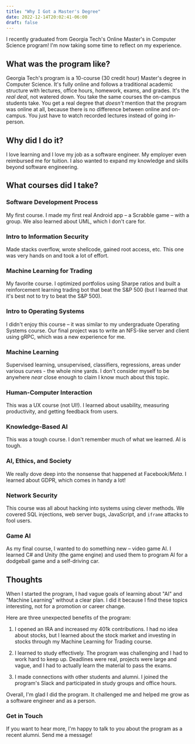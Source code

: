```yaml
---
title: "Why I Got a Master's Degree"
date: 2022-12-14T20:02:41-06:00
draft: false
---
```


I recently graduated from Georgia Tech's Online Master's in Computer Science program! I'm now taking some time to reflect on my experience.

## What was the program like?
Georgia Tech's program is a 10-course (30 credit hour) Master's degree in Computer Science. It's fully online and follows a traditional academic structure with lectures, office hours, homework, exams, and grades. It's the _real deal_, not watered down. You take the same courses the on-campus students take. You get a real degree that _doesn't_ mention that the program was online at all, because there is no difference between online and on-campus. You just have to watch recorded lectures instead of going in-person.

## Why did I do it?
I love learning and I love my job as a software engineer. My employer even reimbursed me for tuition. I also wanted to expand my knowledge and skills beyond software engineering.

## What courses did I take?
### Software Development Process
My first course. I made my first real Android app – a Scrabble game – with a group. We also learned about UML, which I don't care for.

### Intro to Information Security
Made stacks overflow, wrote shellcode, gained root access, etc. This one was very hands on and took a lot of effort.

### Machine Learning for Trading
My favorite course. I optimized portfolios using Sharpe ratios and built a reinforcement learning trading bot that beat the S&P 500 (but I learned that it's best not to try to beat the S&P 500).

### Intro to Operating Systems
I didn't enjoy this course – it was similar to my undergraduate Operating Systems course. Our final project was to write an NFS-like server and client using gRPC, which was a new experience for me.

### Machine Learning
Supervised learning, unsupervised, classifiers, regressions, areas under various curves - the whole nine yards. I don't consider myself to be anywhere _near_ close enough to claim I know much about this topic.

### Human-Computer Interaction
This was a UX course (not UI!). I learned about usability, measuring productivity, and getting feedback from users.

### Knowledge-Based AI
This was a tough course. I don't remember much of what we learned. AI is tough.

### AI, Ethics, and Society
We really dove deep into the nonsense that happened at Facebook/_Meta_. I learned about GDPR, which comes in handy a lot!

### Network Security
This course was all about hacking into systems using clever methods. We covered SQL injections, web server bugs, JavaScript, and `iframe` attacks to fool users.

### Game AI
As my final course, I wanted to do something new – video game AI. I learned C# and Unity (the game engine) and used them to program AI for a dodgeball game and a self-driving car.

## Thoughts
When I started the program, I had vague goals of learning about "AI" and "Machine Learning" without a clear plan. I did it because I find these topics interesting, not for a promotion or career change.

Here are three unexpected benefits of the program:

1. I opened an IRA and increased my 401k contributions. I had no idea about stocks, but I learned about the stock market and investing in stocks through my Machine Learning for Trading course.

2. I learned to study effectively. The program was challenging and I had to work hard to keep up. Deadlines were real, projects were large and vague, and I had to actually learn the material to pass the exams.

3. I made connections with other students and alumni. I joined the program's Slack and participated in study groups and office hours.

Overall, I'm glad I did the program. It challenged me and helped me grow as a software engineer and as a person.

### Get in Touch
If you want to hear more, I'm happy to talk to you about the program as a recent alumni. Send me a message!